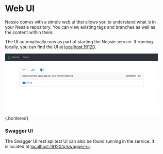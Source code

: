 # Web UI

Nessie comes with a simple web ui that allows you to understand what is in your Nessie
repository. You can view existing tags and branches as well as the content within them.

The UI automatically runs as part of starting the Nessie service. If running locally, 
you can find the UI at [localhost:19120](http://localhost:19120/).

![Screenshot](../img/uidemo.gif){.bordered}

### Swagger UI

The Swagger UI rest api test UI can also be found running in the service. It is located 
at  [localhost:19120/q/swagger-ui](http://localhost:19120/q/swagger-ui/).
